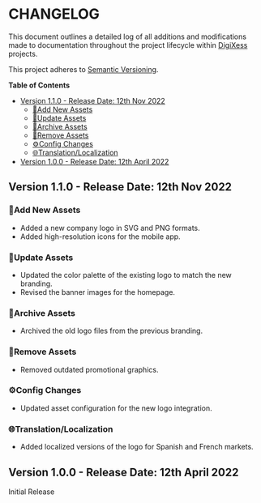 # CHANGELOG

This document outlines a detailed log of all additions and modifications made to documentation throughout the project lifecycle within [DigiXess](https://www.digixess.com "Digital Solutions(Apps & Marketing) Agency") projects.

This project adheres to [Semantic Versioning](https://semver.org/spec/v2.0.0.html).

**Table of Contents**
- [Version 1.1.0 - Release Date: 12th Nov 2022](#version-110---release-date-12th-nov-2022)
  - [🎨Add New Assets](#add-new-assets)
  - [🎨Update Assets](#update-assets)
  - [🎨Archive Assets](#archive-assets)
  - [🎨Remove Assets](#remove-assets)
  - [⚙️Config Changes](#️config-changes)
  - [🌐Translation/Localization](#translationlocalization)
- [Version 1.0.0 - Release Date: 12th April 2022](#version-100---release-date-12th-april-2022)

## Version 1.1.0 - Release Date: 12th Nov 2022

### 🎨Add New Assets
- Added a new company logo in SVG and PNG formats.
- Added high-resolution icons for the mobile app.

### 🎨Update Assets
- Updated the color palette of the existing logo to match the new branding.
- Revised the banner images for the homepage.

### 🎨Archive Assets
- Archived the old logo files from the previous branding.

### 🎨Remove Assets
- Removed outdated promotional graphics.

### ⚙️Config Changes
- Updated asset configuration for the new logo integration.

### 🌐Translation/Localization
- Added localized versions of the logo for Spanish and French markets.

## Version 1.0.0 - Release Date: 12th April 2022

Initial Release



